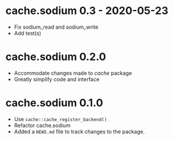 # cache.sodium 0.3 - 2020-05-23
 * Fix sodium_read and sodium_write
 * Add test(s)

# cache.sodium 0.2.0 
 * Accommodate changes made to *cache* package
 * Greatly simplify code and interface

# cache.sodium 0.1.0

 * Use `cache::cache_register_backend()`
 * Refactor cache.sodium
 * Added a `NEWS.md` file to track changes to the package.



